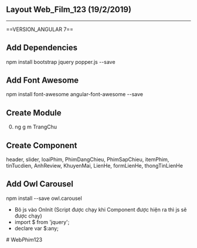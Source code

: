 ## Layout Web_Film_123 (19/2/2019)
---
==VERSION_ANGULAR 7==

## Add Dependencies
npm install bootstrap jquery popper.js --save

## Add Font Awesome
npm install font-awesome angular-font-awesome --save

## Create Module
0. ng g m TrangChu

## Create Component
header, slider, loaiPhim, PhimDangChieu, PhimSapChieu, itemPhim, tinTucdien, AnhReview, KhuyenMai, LienHe, formLienHe, thongTinLienHe

## Add Owl Carousel
npm install --save owl.carousel

* Bõ js vào OnInit (Script được chạy khi Component được hiện ra thì js sẽ được chạy)
* import $ from 'jquery';
* declare var $:any;

#   W e b _ P h i m _ 1 2 3  
 
